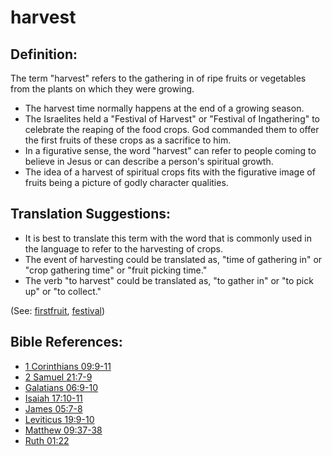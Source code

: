 # harvest #

## Definition: ##

The term "harvest" refers to the gathering in of ripe fruits or vegetables from the plants on which they were growing.

* The harvest time normally happens at the end of a growing season.
* The Israelites held a "Festival of Harvest" or "Festival of Ingathering" to celebrate the reaping of the food crops. God commanded them to offer the first fruits of these crops as a sacrifice to him.
* In a figurative sense, the word "harvest" can refer to people coming to believe in Jesus or can describe a person's spiritual growth.
* The idea of a harvest of spiritual crops fits with the figurative image of fruits being a picture of godly character qualities.

## Translation Suggestions: ##

* It is best to translate this term with the word that is commonly used in the language to refer to the harvesting of crops.
* The event of harvesting could be translated as, "time of gathering in" or "crop gathering time" or "fruit picking time."
* The verb "to harvest" could be translated as, "to gather in" or "to pick up" or "to collect."

(See: [firstfruit](../kt/firstfruit.md), [festival](../other/festival.md))

## Bible References: ##

* [1 Corinthians 09:9-11](https://door43.org/en/bible/notes/1co/09/09)
* [2 Samuel 21:7-9](https://door43.org/en/bible/notes/2sa/21/07)
* [Galatians 06:9-10](https://door43.org/en/bible/notes/gal/06/09)
* [Isaiah 17:10-11](https://door43.org/en/bible/notes/isa/17/10)
* [James 05:7-8](https://door43.org/en/bible/notes/jas/05/07)
* [Leviticus 19:9-10](https://door43.org/en/bible/notes/lev/19/09)
* [Matthew 09:37-38](https://door43.org/en/bible/notes/mat/09/37)
* [Ruth 01:22](https://door43.org/en/bible/notes/rut/01/22)

